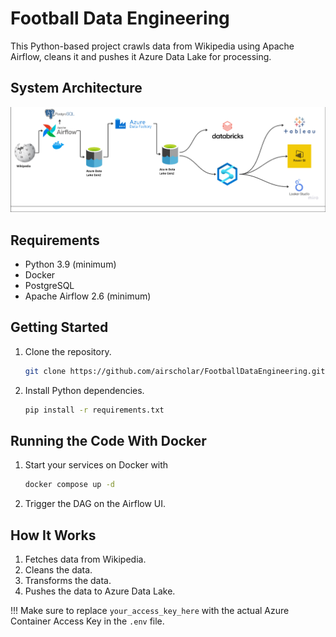 # Football Data Engineering

This Python-based project crawls data from Wikipedia using Apache Airflow, cleans it and pushes it Azure Data Lake for processing.


## System Architecture
![system_architecture.png](assets%2Fsystem_architecture.png)

## Requirements
- Python 3.9 (minimum)
- Docker
- PostgreSQL
- Apache Airflow 2.6 (minimum)

## Getting Started

1. Clone the repository.
   ```bash
   git clone https://github.com/airscholar/FootballDataEngineering.git
   ```

2. Install Python dependencies.
   ```bash
   pip install -r requirements.txt
   ```
   
## Running the Code With Docker

1. Start your services on Docker with
   ```bash
   docker compose up -d
   ``` 
2. Trigger the DAG on the Airflow UI.

## How It Works
1. Fetches data from Wikipedia.
2. Cleans the data.
3. Transforms the data.
4. Pushes the data to Azure Data Lake.

!!!
Make sure to replace `your_access_key_here` with the actual Azure Container Access Key in the `.env` file.


